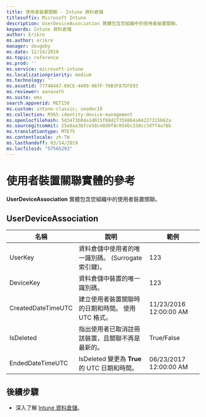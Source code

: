 ```yaml
---
title: 使用者裝置關聯 - Intune 資料倉儲
titlesuffix: Microsoft Intune
description: UserDeviceAssociation 實體包含您組織中的使用者裝置關聯。
keywords: Intune 資料倉儲
author: Erikre
ms.author: erikre
manager: dougeby
ms.date: 12/14/2018
ms.topic: reference
ms.prod: ''
ms.service: microsoft-intune
ms.localizationpriority: medium
ms.technology: ''
ms.assetid: 777484A7-09CE-4409-987F-76B3F87DFE93
ms.reviewer: aanavath
ms.suite: ems
search.appverid: MET150
ms.custom: intune-classic; seodec18
ms.collection: M365-identity-device-management
ms.openlocfilehash: 5d3473b04a1d015f88d27359864a84227215b62a
ms.sourcegitcommit: 25e6aa3bfce58ce8d9f8c054bc338cc3dff4a78b
ms.translationtype: MTE75
ms.contentlocale: zh-TW
ms.lasthandoff: 03/14/2019
ms.locfileid: "57565293"
---
```

# <a name="reference-for-user-device-association-entity"></a>使用者裝置關聯實體的參考

**UserDeviceAssociation** 實體包含您組織中的使用者裝置關聯。

## <a name="userdeviceassociation"></a>UserDeviceAssociation


|        名稱        |                                           說明                                            |        範例         |
|--------------------|--------------------------------------------------------------------------------------------------|------------------------|
|      UserKey       |              資料倉儲中使用者的唯一識別碼。 (Surrogate 索引鍵)。               |          123           |
|     DeviceKey      |                      資料倉儲中裝置的唯一識別碼。                      |          123           |
| CreatedDateTimeUTC |           建立使用者裝置關聯時的日期和時間。 使用 UTC 格式。           | 11/23/2016 12:00:00 AM |
|     IsDeleted      | 指出使用者已取消註冊該裝置，且關聯不再是最新的。 |       True/False       |
|  EndedDateTimeUTC  |              IsDeleted 變更為 <strong>True</strong> 的 UTC 日期和時間。               | 06/23/2017 12:00:00 AM |

## <a name="next-steps"></a>後續步驟

- 深入了解 [Intune 資料倉儲](reports-nav-create-intune-reports.md)。
